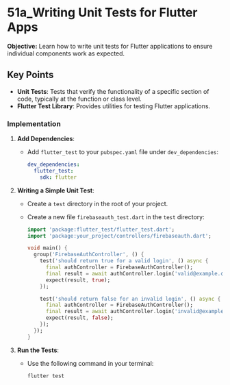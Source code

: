 # 51a_Writing Unit Tests for Flutter Apps

**Objective:** Learn how to write unit tests for Flutter applications to ensure individual components work as expected.

## Key Points

- **Unit Tests**: Tests that verify the functionality of a specific section of code, typically at the function or class level.
- **Flutter Test Library**: Provides utilities for testing Flutter applications.

### Implementation

1. **Add Dependencies**:
   - Add `flutter_test` to your `pubspec.yaml` file under `dev_dependencies`:

     ```yaml
     dev_dependencies:
       flutter_test:
         sdk: flutter
     ```

2. **Writing a Simple Unit Test**:
   - Create a `test` directory in the root of your project.
   - Create a new file `firebaseauth_test.dart` in the `test` directory:

     ```dart
     import 'package:flutter_test/flutter_test.dart';
     import 'package:your_project/controllers/firebaseauth.dart';

     void main() {
       group('FirebaseAuthController', () {
         test('should return true for a valid login', () async {
           final authController = FirebaseAuthController();
           final result = await authController.login('valid@example.com', 'password');
           expect(result, true);
         });

         test('should return false for an invalid login', () async {
           final authController = FirebaseAuthController();
           final result = await authController.login('invalid@example.com', 'wrongpassword');
           expect(result, false);
         });
       });
     }
     ```

3. **Run the Tests**:
   - Use the following command in your terminal:

     ```bash
     flutter test
     ```
